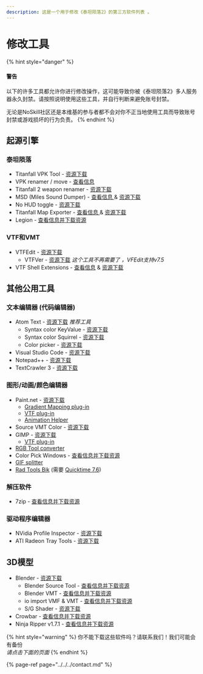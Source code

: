 ```yaml
---
description: 这是一个用于修改《泰坦陨落2》的第三方软件列表 。
---
```


# 修改工具

{% hint style="danger" %}
#### 警告

以下的许多工具都允许你进行修改操作，这可能导致你被《泰坦陨落2》多人服务器永久封禁。请按照说明使用这些工具，并自行判断来避免账号封禁。 

无论是NoSkill社区还是本维基的参与者都不会对你不正当地使用工具而导致账号封禁或游戏损坏的行为负责。
{% endhint %}

## 起源引擎

### 泰坦陨落

* Titanfall VPK Tool - [资源下载](https://github.com/Wanty5883/Titanfall2/blob/master/tools/Titanfall_VPKTool3.4_Portable.zip)
* VPK renamer / move - [查看信息](../how-to-backup-extract-and-repack.md#vpk-rename-move-batch-script)
* Titanfall 2 weapon renamer - [资源下载](https://bitbucket.org/lunderdeamon/tf2renamer)
* MSD \(Miles Sound Dumper\) - [查看信息 ](https://github.com/Lyxica/Miles-10-Sound-Dumper)& [资源下载](https://github.com/Lyxica/Miles-10-Sound-Dumper/releases/tag/v1.0-tf2-beta1)
* No HUD toggle - [资源下载](https://www.moddb.com/games/titanfall-2/downloads/toggle-hud5)
* Titanfall Map Exporter - [查看信息 ](../../../r2-ripping/exporting-maps.md)& [资源下载](https://raw.githubusercontent.com/Wanty5883/Titanfall2/master/tools/TitanfallMapExporter.py)
* Legion - [查看信息并下载资源](https://wiki.modme.co/wiki/apps/Legion.html)

### VTF和VMT

* VTFEdit - [资源下载](https://github.com/Wanty5883/Titanfall2/blob/master/tools/vtfedit133.zip)
  * VTFVer - [资源下载](http://cra0kalo.com/public/VTFVer.zip) _这个工具不再需要了 ，VFEdit支持v7.5_
* VTF Shell Extensions - [查看信息](https://developer.valvesoftware.com/wiki/VTF_Shell_Extensions) & [资源下载](https://www.wunderboy.org/valve-hl2source-sdk-tools/#vtf_shell)

## 其他公用工具

### 文本编辑器 \(代码编辑器\)

* Atom Text - [资源下载](https://atom.io/) _推荐工具_
  * Syntax color KeyValue - [资源下载](https://atom.io/packages/language-source-cfg)
  * Syntax color Squirrel - [资源下载](https://atom.io/packages/squirrel-language)
  * Color picker - [资源下载](https://atom.io/packages/color-picker)
* Visual Studio Code - [资源下载](https://code.visualstudio.com/)
* Notepad++ - [资源下载](https://notepad-plus-plus.org/downloads/)
* TextCrawler 3 - [资源下载](https://www.digitalvolcano.co.uk/tcdownloads.html)

### 图形/动画/颜色编辑器

* Paint.net - [资源下载](https://www.getpaint.net/)
  * [Gradient Mapping plug-in](https://forums.getpaint.net/topic/6265-gradient-mapping/)
  * [VTF plug-in](https://github.com/Wanty5883/Titanfall2/blob/master/tools/pdnvtfplugin111.zip)
  * [Animation Helper](https://pixelbyte.itch.io/paint-net-sprite-plugin)
* Source VMT Color - [资源下载](https://dev.cra0kalo.com/?p=155)
* GIMP - [资源下载](https://www.gimp.org/downloads/)
  * [VTF plug-in](https://www.tophattwaffle.com/downloads/gimp-vtf-plugin/)
* [RGB Tool converter](http://hewmc.blogspot.fr/2012/12/rgb-to-percentage-converter.html)
* Color Pick Windows - [查看信息并下载资源](https://pixelbyte.itch.io/color-pick)
* [GIF splitter](https://ezgif.com/split)
* [Rad Tools Bik](http://www.radgametools.com/bnkdown.htm) \(需要 [Quicktime 7.6](https://support.apple.com/downloads/quicktime)\)

### 解压软件

* 7zip - [查看信息并下载资源](https://www.7-zip.org/)

### 驱动程序编辑器

* NVidia Profile Inspector - [资源下载](https://nvidia-inspector.en.lo4d.com/windows)
* ATI Radeon Tray Tools - [资源下载](https://www.majorgeeks.com/files/details/ati_tray_tools.html)

## 3D模型

* Blender - [资源下载](https://www.blender.org/)
  * Blender Source Tool - [查看信息并下载资源](https://steamreview.org/BlenderSourceTools/)
  * Blender VMT - [查看信息并下载资源](https://github.com/lasa01/blender-vmt)
  * io import VMF & VMT - [查看信息并下载资源](https://github.com/lasa01/io_import_vmf)
  * S/G Shader - [资源下载](https://github.com/Wanty5883/Titanfall2/blob/master/tools/SG_Shader.blend)
* Crowbar - [查看信息并下载资源](http://steamcommunity.com/groups/CrowbarTool)
* Ninja Ripper v1.7.1 - [查看信息并下载资源](https://cgig.ru/ninjaripper/)



{% hint style="warning" %}
你不能下载这些软件吗？请联系我们！我们可能会有备份  
_请点击下面的页面_
{% endhint %}

{% page-ref page="../../../contact.md" %}

